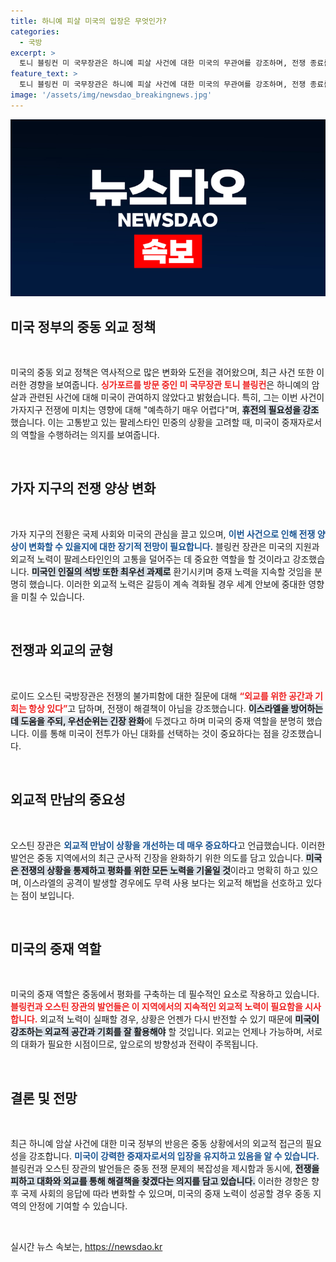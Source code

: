 ```yaml
---
title: 하니예 피살 미국의 입장은 무엇인가?
categories:
  - 국방
excerpt: >
  토니 블링컨 미 국무장관은 하니예 피살 사건에 대한 미국의 무관여를 강조하며, 전쟁 종료를 위한 외교적 노력을 다짐했습니다. 미국은 중동 전쟁의 확전을 원치 않는다고 밝혔습니다. 클릭하여 더 자세한 내용을 확인하세요!
feature_text: >
  토니 블링컨 미 국무장관은 하니예 피살 사건에 대한 미국의 무관여를 강조하며, 전쟁 종료를 위한 외교적 노력을 다짐했습니다. 미국은 중동 전쟁의 확전을 원치 않는다고 밝혔습니다. 클릭하여 더 자세한 내용을 확인하세요!
image: '/assets/img/newsdao_breakingnews.jpg'
---
```


<p><img src="/assets/img/newsdao_breakingnews.jpg" alt="ontimetimes 속보" /></p>

<h2 data-ke-size="size26">미국 정부의 중동 외교 정책</h2>

<p data-ke-size="size16">&nbsp;</p>

<p>미국의 중동 외교 정책은 역사적으로 많은 변화와 도전을 겪어왔으며, 최근 사건 또한 이러한 경향을 보여줍니다. <b><span style="color: #ee2323;">싱가포르를 방문 중인 미 국무장관 토니 블링컨</span></b>은 하니예의 암살과 관련된 사건에 대해 미국이 관여하지 않았다고 밝혔습니다. 특히, 그는 이번 사건이 가자지구 전쟁에 미치는 영향에 대해 "예측하기 매우 어렵다"며, <b><span style="background-color: #21538527;">휴전의 필요성을 강조</span></b>했습니다. 이는 고통받고 있는 팔레스타인 민중의 상황을 고려할 때, 미국이 중재자로서의 역할을 수행하려는 의지를 보여줍니다.</p>

<p data-ke-size="size16">&nbsp;</p>

<h2 data-ke-size="size26">가자 지구의 전쟁 양상 변화</h2>

<p data-ke-size="size16">&nbsp;</p>

<p>가자 지구의 전황은 국제 사회와 미국의 관심을 끌고 있으며, <b><span style="color: #1a5490;">이번 사건으로 인해 전쟁 양상이 변화할 수 있을지에 대한 장기적 전망이 필요합니다.</span></b> 블링컨 장관은 미국의 지원과 외교적 노력이 팔레스타인인의 고통을 덜어주는 데 중요한 역할을 할 것이라고 강조했습니다. <b><span style="background-color: #21538527;">미국인 인질의 석방 또한 최우선 과제로</span></b> 환기시키며 중재 노력을 지속할 것임을 분명히 했습니다. 이러한 외교적 노력은 갈등이 계속 격화될 경우 세계 안보에 중대한 영향을 미칠 수 있습니다.</p>

<p data-ke-size="size16">&nbsp;</p>

<h2 data-ke-size="size26">전쟁과 외교의 균형</h2>

<p data-ke-size="size16">&nbsp;</p>

<p>로이드 오스틴 국방장관은 전쟁의 불가피함에 대한 질문에 대해 <b><span style="color: #ee2323;">“외교를 위한 공간과 기회는 항상 있다”</span></b>고 답하며, 전쟁이 해결책이 아님을 강조했습니다. <b><span style="background-color: #21538527;">이스라엘을 방어하는 데 도움을 주되, 우선순위는 긴장 완화</span></b>에 두겠다고 하며 미국의 중재 역할을 분명히 했습니다. 이를 통해 미국이 전투가 아닌 대화를 선택하는 것이 중요하다는 점을 강조했습니다.</p>

<p data-ke-size="size16">&nbsp;</p>

<h2 data-ke-size="size26">외교적 만남의 중요성</h2>

<p data-ke-size="size16">&nbsp;</p>

<p>오스틴 장관은 <b><span style="color: #1a5490;">외교적 만남이 상황을 개선하는 데 매우 중요하다</span></b>고 언급했습니다. 이러한 발언은 중동 지역에서의 최근 군사적 긴장을 완화하기 위한 의도를 담고 있습니다. <b><span style="background-color: #21538527;">미국은 전쟁의 상황을 통제하고 평화를 위한 모든 노력을 기울일 것</span></b>이라고 명확히 하고 있으며, 이스라엘의 공격이 발생할 경우에도 무력 사용 보다는 외교적 해법을 선호하고 있다는 점이 보입니다.</p>

<p data-ke-size="size16">&nbsp;</p>

<h2 data-ke-size="size26">미국의 중재 역할</h2>

<p data-ke-size="size16">&nbsp;</p>

<p>미국의 중재 역할은 중동에서 평화를 구축하는 데 필수적인 요소로 작용하고 있습니다. <b><span style="color: #ee2323;">블링컨과 오스틴 장관의 발언들은 이 지역에서의 지속적인 외교적 노력이 필요함을 시사합니다.</span></b> 외교적 노력이 실패할 경우, 상황은 언젠가 다시 반전할 수 있기 때문에 <b><span style="background-color: #21538527;">미국이 강조하는 외교적 공간과 기회를 잘 활용해야</span></b> 할 것입니다. 외교는 언제나 가능하며, 서로의 대화가 필요한 시점이므로, 앞으로의 방향성과 전략이 주목됩니다.</p>

<p data-ke-size="size16">&nbsp;</p>

<h2 data-ke-size="size26">결론 및 전망</h2>

<p data-ke-size="size16">&nbsp;</p>

<p>최근 하니예 암살 사건에 대한 미국 정부의 반응은 중동 상황에서의 외교적 접근의 필요성을 강조합니다. <b><span style="color: #1a5490;">미국이 강력한 중재자로서의 입장을 유지하고 있음을 알 수 있습니다.</span></b> 블링컨과 오스틴 장관의 발언들은 중동 전쟁 문제의 복잡성을 제시함과 동시에, <b><span style="background-color: #21538527;">전쟁을 피하고 대화와 외교를 통해 해결책을 찾겠다는 의지를 담고 있습니다.</span></b> 이러한 경향은 향후 국제 사회의 응답에 따라 변화할 수 있으며, 미국의 중재 노력이 성공할 경우 중동 지역의 안정에 기여할 수 있습니다. </p>

<p data-ke-size="size16">&nbsp;</p>
실시간 뉴스 속보는, <a href="https://newsdao.kr" rel="dofollow">https://newsdao.kr</a>


